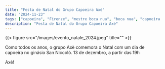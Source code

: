 ```yaml
---
title: "Festa de Natal do Grupo Capoeira Axè"
date: "2024-11-23"
tags: ["capoeira", "Firenze", "mestre boca nua", "boca nua", "capoeira axè", "zumbi", "roda"]
description: "Festa de Natal do Grupo Capoeira Axè"
---
```


{{< figure src="/images/evento_natale_2024.jpeg" title="" >}}

Como todos os anos, o grupo Axè comemora o Natal
com um dia de capoeira no ginásio San Niccolò.
13 de dezembro, a partir das 19h

Axè!
